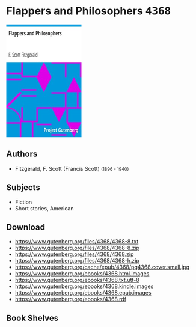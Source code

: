 # Flappers and Philosophers <kbd>4368</kbd>

![](./cover.medium.jpg "")

## Authors


 - Fitzgerald, F. Scott (Francis Scott) <small>(1896 - 1940)</small>

## Subjects


 - Fiction
 - Short stories, American

## Download


 - https://www.gutenberg.org/files/4368/4368-8.txt
 - https://www.gutenberg.org/files/4368/4368-8.zip
 - https://www.gutenberg.org/files/4368/4368.zip
 - https://www.gutenberg.org/files/4368/4368-h.zip
 - https://www.gutenberg.org/cache/epub/4368/pg4368.cover.small.jpg
 - https://www.gutenberg.org/ebooks/4368.html.images
 - https://www.gutenberg.org/ebooks/4368.txt.utf-8
 - https://www.gutenberg.org/ebooks/4368.kindle.images
 - https://www.gutenberg.org/ebooks/4368.epub.images
 - https://www.gutenberg.org/ebooks/4368.rdf

## Book Shelves


